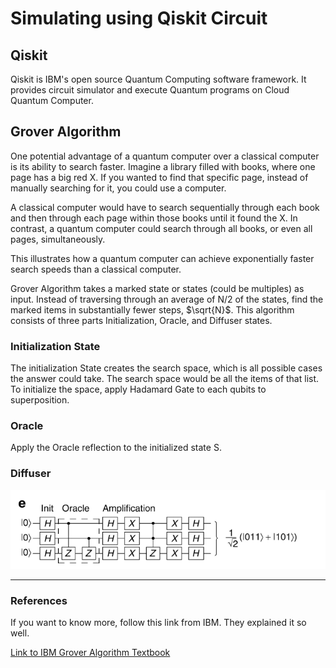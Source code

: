 # Simulating using Qiskit Circuit

## Qiskit 
Qiskit is IBM's open source Quantum Computing software framework. It provides circuit simulator and execute Quantum programs on Cloud Quantum Computer.

## Grover Algorithm
One potential advantage of a quantum computer over a classical computer is its ability to search faster. Imagine a library filled with books, where one page has a big red X. If you wanted to find that specific page, instead of manually searching for it, you could use a computer.

A classical computer would have to search sequentially through each book and then through each page within those books until it found the X. In contrast, a quantum computer could search through all books, or even all pages, simultaneously.

This illustrates how a quantum computer can achieve exponentially faster search speeds than a classical computer.

Grover Algorithm takes a marked state or states (could be multiples) as input. Instead of traversing through an average of N/2 of the states, find the marked items in substantially fewer steps, $\sqrt{N}$. This algorithm consists of three parts Initialization, Oracle, and Diffuser states.

### Initialization State
The initialization State creates the search space, which is all possible cases the answer could take. The search space would be all the items of that list. To initialize the space, apply Hadamard Gate to each qubits to superposition. 

### Oracle
Apply the Oracle reflection to the initialized state S. 

### Diffuser

![Alt text](/img/grover_circuit.png "Grover Circuit")
* * *
### References 
If you want to know more, follow this link from IBM. They explained it so well.

[Link to IBM Grover Algorithm Textbook](https://github.com/Qiskit/textbook/blob/main/notebooks/ch-algorithms/grover.ipynb)
